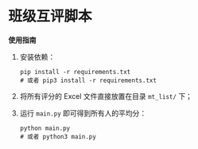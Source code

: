 # 班级互评脚本

**使用指南**

1. 安装依赖：

   ```shell
   pip install -r requirements.txt
   # 或者 pip3 install -r requirements.txt
   ```
2. 将所有评分的 Excel 文件直接放置在目录 `mt_list/` 下；
3. 运行 `main.py` 即可得到所有人的平均分：

   ```
   python main.py
   # 或者 python3 main.py
   ```
